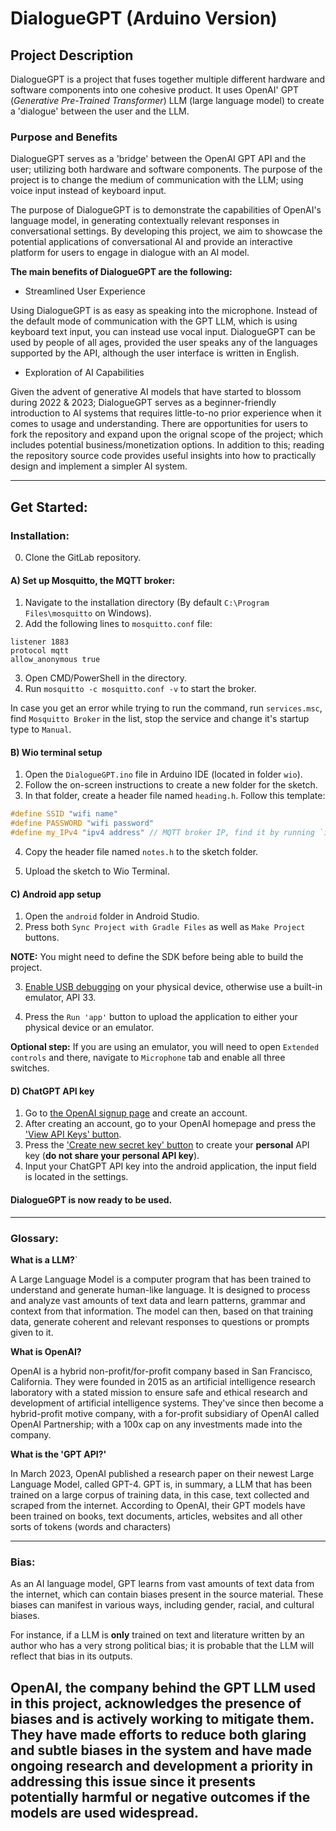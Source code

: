 # DialogueGPT (Arduino Version)

## Project Description

DialogueGPT is a project that fuses together multiple different hardware and software components into one cohesive product. It uses OpenAI' GPT (_Generative Pre-Trained Transformer_) LLM (large language model) to create a 'dialogue' between the user and the LLM.


### Purpose and Benefits

DialogueGPT serves as a 'bridge' between the OpenAI GPT API and the user; utilizing both hardware and software components. The purpose of the project is to change the medium of communication with the LLM; using voice input instead of keyboard input.

The purpose of DialogueGPT is to demonstrate the capabilities of OpenAI's language model, in generating contextually relevant responses in conversational settings. By developing this project, we aim to showcase the potential applications of conversational AI and provide an interactive platform for users to engage in dialogue with an AI model.

**The main benefits of DialogueGPT are the following:**

- Streamlined User Experience
    
Using DialogueGPT is as easy as speaking into the microphone. Instead of the default mode of communication with the GPT LLM, which is using keyboard text input, you can instead use vocal input. DialogueGPT can be used by people of all ages, provided the user speaks any of the languages supported by the API, although the user interface is written in English.

- Exploration of AI Capabilities

Given the advent of generative AI models that have started to blossom during 2022 & 2023; DialogueGPT serves as a beginner-friendly introduction to AI systems that requires little-to-no prior experience when it comes to usage and understanding. There are opportunities for users to fork the repository and expand upon the orignal scope of the project; which includes potential business/monetization options. In addition to this; reading the repository source code provides useful insights into how to practically design and implement a simpler AI system. 

---

## Get Started:

### Installation:

0. Clone the GitLab repository.

#### A) Set up Mosquitto, the MQTT broker:
1. Navigate to the installation directory (By default `C:\Program Files\mosquitto` on Windows).
2. Add the following lines to `mosquitto.conf` file:
```
listener 1883
protocol mqtt
allow_anonymous true
```
3. Open CMD/PowerShell in the directory.
4. Run `mosquitto -c mosquitto.conf -v` to start the broker.

In case you get an error while trying to run the command, run `services.msc`, find `Mosquitto Broker` in the list, stop the service and change it's startup type to `Manual`.

#### B) Wio terminal setup
1. Open the `DialogueGPT.ino` file in Arduino IDE (located in folder `wio`).
2. Follow the on-screen instructions to create a new folder for the sketch.
3. In that folder, create a header file named `heading.h`. Follow this template:
```c
#define SSID "wifi name" 
#define PASSWORD "wifi password" 
#define my_IPv4 "ipv4 address" // MQTT broker IP, find it by running `ipconfig` on the host machine
```
4. Copy the header file named `notes.h` to the sketch folder.

5. Upload the sketch to Wio Terminal.

#### C) Android app setup
1. Open the `android` folder in Android Studio.
2. Press both `Sync Project with Gradle Files` as well as `Make Project` buttons.

**NOTE:** You might need to define the SDK before being able to build the project.

3. [Enable USB debugging](https://developer.android.com/studio/debug/dev-options#:~:text=Enable%20USB%20debugging%20on%20your%20device,-Before%20you%20can&text=Enable%20USB%20debugging%20in%20the,Advanced%20%3E%20Developer%20Options%20%3E%20USB%20debugging) on your physical device, otherwise use a built-in emulator, API 33.

4. Press the `Run 'app'` button to upload the application to either your physical device or an emulator.

**Optional step:** If you are using an emulator, you will need to open `Extended controls` and there, navigate to `Microphone` tab and enable all three switches.

#### D) ChatGPT API key

1. Go to [the OpenAI signup page](https://auth0.openai.com/u/signup/identifier?state=hKFo2SBqdlhsaVpNeHA2dGFtdzZSYVJWaHhwdkJhWnlydUlWeqFur3VuaXZlcnNhbC1sb2dpbqN0aWTZIHJxaVBVbGVYTnJQQ3BVS3JiZWQxQVE0dUhLVE9SbDhNo2NpZNkgRFJpdnNubTJNdTQyVDNLT3BxZHR3QjNOWXZpSFl6d0Q) and create an account.
2. After creating an account, go to your OpenAI homepage and press the ['View API Keys' button](https://imgur.com/a/Wxijvt7).
3. Press the ['Create new secret key' button](https://imgur.com/a/xhS0G5h) to create your **personal** API key (**do not share your personal API key**).
4. Input your ChatGPT API key into the android application, the input field is located in the settings.

#### DialogueGPT is now ready to be used.

---

### Glossary:

**What is a LLM?**`

A Large Language Model is a computer program that has been trained to understand and generate human-like language. It is designed to process and analyze vast amounts of text data and learn patterns, grammar and context from that information. The model can then, based on that training data, generate coherent and relevant responses to questions or prompts given to it.

**What is OpenAI?**

OpenAI is a hybrid non-profit/for-profit company based in San Francisco, California. They were founded in 2015 as an artificial intelligence research laboratory with a stated mission to ensure safe and ethical research and development of artificial intelligence systems. They've since then become a hybrid-profit motive company, with a for-profit subsidiary of OpenAI called OpenAI Partnership; with a 100x cap on any investments made into the company.

**What is the 'GPT API?'**

In March 2023, OpenAI published a research paper on their newest Large Language Model, called GPT-4. GPT is, in summary, a LLM that has been trained on a large corpus of training data, in this case, text collected and scraped from the internet. According to OpenAI, their GPT models have been trained on books, text documents, articles, websites and all other sorts of tokens (words and characters)

---

### Bias:

As an AI language model, GPT learns from vast amounts of text data from the internet, which can contain biases present in the source material. These biases can manifest in various ways, including gender, racial, and cultural biases.

For instance, if a LLM is **only** trained on text and literature written by an author who has a very strong political bias; it is probable that the LLM will reflect that bias in its outputs.

OpenAI, the company behind the GPT LLM used in this project, acknowledges the presence of biases and is actively working to mitigate them. They have made efforts to reduce both glaring and subtle biases in the system and have made ongoing research and development a priority in addressing this issue since it presents potentially harmful or negative outcomes if the models are used widespread.
---
